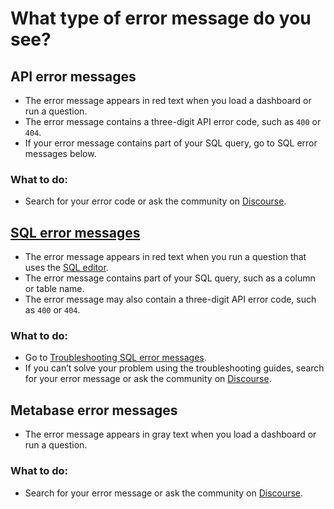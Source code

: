 # What type of error message do you see?

## API error messages

- The error message appears in red text when you load a dashboard or run a question.
- The error message contains a three-digit API error code, such as `400` or `404`.
- If your error message contains part of your SQL query, go to SQL error messages below.

### What to do:

- Search for your error code or ask the community on [Discourse][discourse].

## [SQL error messages][sql-error-message]

- The error message appears in red text when you run a question that uses the [SQL editor][sql-editor].
- The error message contains part of your SQL query, such as a column or table name.
- The error message may also contain a three-digit API error code, such as `400` or `404`.

### What to do:

- Go to [Troubleshooting SQL error messages][sql-error-message].
- If you can’t solve your problem using the troubleshooting guides, search for your error message or ask the community on [Discourse][discourse].

## Metabase error messages

- The error message appears in gray text when you load a dashboard or run a question.

### What to do:

- Search for your error message or ask the community on [Discourse][discourse].

[discourse]: https://discourse.metabase.com/
[sql-error-message]: ./sql-error-message.html
[sql-editor]: /glossary/native_query_editor.html

